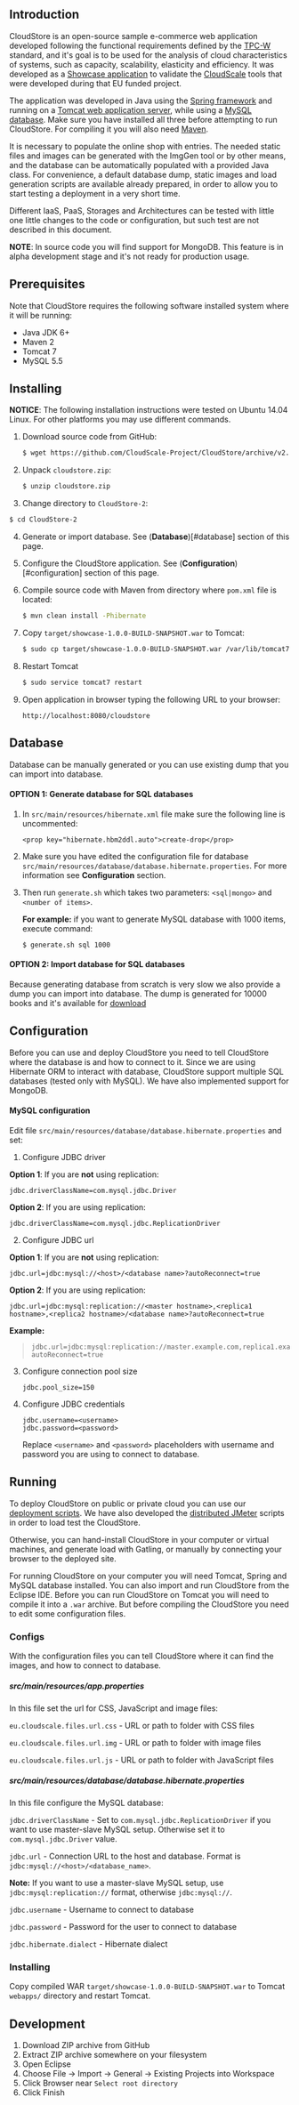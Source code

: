## Introduction

CloudStore is an open-source sample e-commerce web application developed following the functional requirements defined by the [TPC-W](http://www.tpc.org/tpcw/) standard, and it's goal is to be used for the analysis of cloud characteristics of systems, such as capacity, scalability, elasticity and efficiency. It was developed as a [Showcase application](http://www.cloudscale-project.eu/about/showcase/) to validate the [CloudScale](http://www.cloudscale-project.eu/) tools that were developed during that EU funded project.

The application was developed in Java using the [Spring framework](https://spring.io/) and running on a [Tomcat web application server](https://tomcat.apache.org/), while using a [MySQL database](https://www.mysql.com/). Make sure you have installed all three before attempting to run CloudStore. For compiling it you will also need [Maven](https://maven.apache.org/).

It is necessary to populate the online shop with entries. The needed static files and images can be generated with the ImgGen tool or by other means, and the database can be automatically populated with a provided Java class. For convenience, a default database dump, static images and load generation scripts are available already prepared, in order to allow you to start testing a deployment in a very short time.

Different IaaS, PaaS, Storages and Architectures can be tested with little one little changes to the code or configuration, but such test are not described in this document.

**NOTE**: In source code you will find support for MongoDB. This feature is in alpha development stage and it's not ready for production usage. 

## Prerequisites
Note that CloudStore requires the following software installed system where it will be running:
* Java JDK 6+
* Maven 2
* Tomcat 7
* MySQL 5.5

## Installing

**NOTICE**: The following installation instructions were tested on Ubuntu 14.04 Linux. For other platforms you may use different commands.

1. Download source code from GitHub:

   ```bash
   $ wget https://github.com/CloudScale-Project/CloudStore/archive/v2.zip -O cloudstore.zip
   ```

2. Unpack ```cloudstore.zip```:

   ```bash
   $ unzip cloudstore.zip
   ```

3. Change directory to ```CloudStore-2```:

  ```bash
  $ cd CloudStore-2
  ```

4. Generate or import database. See (**Database**)[#database] section of this page.

5. Configure the CloudStore application. See (**Configuration**)[#configuration] section of this page.

6. Compile source code with Maven from directory where ```pom.xml``` file is located:
   
   ```bash
   $ mvn clean install -Phibernate
   ```

7. Copy ```target/showcase-1.0.0-BUILD-SNAPSHOT.war``` to Tomcat:
  
   ```bash
   $ sudo cp target/showcase-1.0.0-BUILD-SNAPSHOT.war /var/lib/tomcat7/webapps/cloudstore.war
   ```
  
8. Restart Tomcat

   ```bash
   $ sudo service tomcat7 restart
   ```	
  
9. Open application in browser typing the following URL to your browser:

   ```
   http://localhost:8080/cloudstore
   ```

## Database

Database can be manually generated or you can use existing dump that you can import into database.

#### **OPTION 1**: Generate database for SQL databases

1. In ```src/main/resources/hibernate.xml``` file make sure the following line is uncommented:
   
   ```
   <prop key="hibernate.hbm2ddl.auto">create-drop</prop>
   ```
   
2. Make sure you have edited the configuration file for database ```src/main/resources/database/database.hibernate.properties```. For more information see **Configuration** section.

3. Then run ```generate.sh``` which takes two parameters: ```<sql|mongo>``` and ```<number of items>```.

   **For example:** if you want to generate MySQL database with 1000 items, execute command:

	```
	$ generate.sh sql 1000
	```

#### **OPTION 2**: Import database for SQL databases

Because generating database from scratch is very slow we also provide a dump you can import into database. The dump is generated for 10000 books and it's available for [download](http://cloudscale.xlab.si/showcase/dumps/rds-tpcw-dump-latest.sql)

## Configuration

Before you can use and deploy CloudStore you need to tell CloudStore where the database is and how to connect to it. Since we are using Hibernate ORM to interact with database, CloudStore support multiple SQL databases (tested only with MySQL). We have also implemented support for MongoDB.

#### MySQL configuration

Edit file ```src/main/resources/database/database.hibernate.properties``` and set:

1. Configure JDBC driver
  
  **Option 1**: If you are **not** using replication:

  ```
  jdbc.driverClassName=com.mysql.jdbc.Driver
  ```

  **Option 2**: If you are using replication:
  
  ```
  jdbc.driverClassName=com.mysql.jdbc.ReplicationDriver
  ```

2. Configure JDBC url

  **Option 1**: If you are **not** using replication:
  
  ```
  jdbc.url=jdbc:mysql://<host>/<database name>?autoReconnect=true
  ```
  
  **Option 2**: If you are using replication:
  
  ```
  jdbc.url=jdbc:mysql:replication://<master hostname>,<replica1 hostname>,<replica2 hostname>/<database name>?autoReconnect=true
  ```
  
  **Example:**
  
  > ```
  > jdbc.url=jdbc:mysql:replication://master.example.com,replica1.example.com,replica2.example.com/tpcw?autoReconnect=true
  > ```
  
3. Configure connection pool size

   ```
   jdbc.pool_size=150
   ```  
  
3. Configure JDBC credentials

   ```
   jdbc.username=<username>
   jdbc.password=<password>
   ```
   
   Replace ```<username>``` and ```<password>``` placeholders with username and password you are using to connect to database.

## Running

To deploy CloudStore on public or private cloud you can use our [deployment scripts](https://github.com/CloudScale-Project/Deployment-Scripts). We have also developed the [distributed JMeter](https://github.com/CloudScale-Project/Distributed-Jmeter) scripts in order to load test the CloudStore.

Otherwise, you can hand-install CloudStore in your computer or virtual machines, and generate load with Gatling, or manually by connecting your browser to the deployed site.

For running CloudStore on your computer you will need Tomcat, Spring and MySQL database installed. 
You can also import and run CloudStore from the Eclipse IDE.
Before you can run CloudStore on Tomcat you will need to compile it into a ```.war``` archive. But before compiling the CloudStore you need to edit some configuration files.

### Configs
With the configuration files you can tell CloudStore where it can find the images, and how to connect to database.

##### src/main/resources/app.properties
In this file set the url for CSS, JavaScript and image files:

```eu.cloudscale.files.url.css``` - URL or path to folder with CSS files

```eu.cloudscale.files.url.img``` - URL or path to folder with image files

```eu.cloudscale.files.url.js``` - URL or path to folder with JavaScript files

##### src/main/resources/database/database.hibernate.properties
In this file configure the MySQL database:

```jdbc.driverClassName``` - Set to ```com.mysql.jdbc.ReplicationDriver``` if you want to use master-slave MySQL setup. Otherwise set it to ```com.mysql.jdbc.Driver``` value.

```jdbc.url``` - Connection URL to the host and database. Format is ```jdbc:mysql://<host>/<database_name>```.

**Note:**
If you want to use a master-slave MySQL setup, use ```jdbc:mysql:replication://``` format, otherwise ```jdbc:mysql://```.

```jdbc.username``` - Username to connect to database

```jdbc.password``` - Password for the user to connect to database

```jdbc.hibernate.dialect``` - Hibernate dialect

### Installing
Copy compiled WAR ```target/showcase-1.0.0-BUILD-SNAPSHOT.war``` to Tomcat ```webapps/``` directory and restart Tomcat.

## Development

1. Download ZIP archive from GitHub
2. Extract ZIP archive somewhere on your filesystem
2. Open Eclipse
3. Choose File -> Import -> General -> Existing Projects into Workspace
4. Click Browser near ```Select root directory```
5. Click Finish



